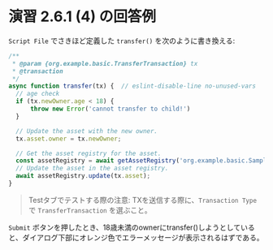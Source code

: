 # 演習 2.6.1 (4) の回答例

`Script File` でさきほど定義した `transfer()` を次のように書き換える:

```javascript
/**
 * @param {org.example.basic.TransferTransaction} tx
 * @transaction
 */
async function transfer(tx) {  // eslint-disable-line no-unused-vars
  // age check
  if (tx.newOwner.age < 18) {
      throw new Error('cannot transfer to child!')
  }

  // Update the asset with the new owner.
  tx.asset.owner = tx.newOwner;

  // Get the asset registry for the asset.
  const assetRegistry = await getAssetRegistry('org.example.basic.SampleAsset');
  // Update the asset in the asset registry.
  await assetRegistry.update(tx.asset);
}
```

> Testタブでテストする際の注意: TXを送信する際に、`Transaction Type` で `TransferTransaction` を選ぶこと。

`Submit` ボタンを押したとき、18歳未満のownerにtransfer()しようとしていると、ダイアログ下部にオレンジ色でエラーメッセージが表示されるはずである。